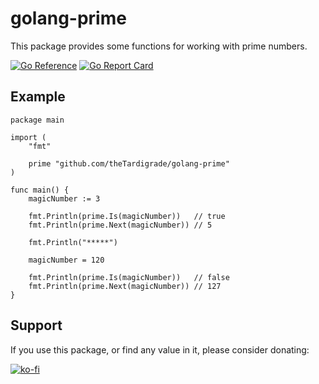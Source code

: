 # golang-prime

This package provides some functions for working with prime numbers.

[![Go Reference](https://pkg.go.dev/badge/github.com/theTardigrade/golang-prime.svg)](https://pkg.go.dev/github.com/theTardigrade/golang-prime) [![Go Report Card](https://goreportcard.com/badge/github.com/theTardigrade/golang-prime)](https://goreportcard.com/report/github.com/theTardigrade/golang-prime)

## Example

```golang
package main

import (
	"fmt"

	prime "github.com/theTardigrade/golang-prime"
)

func main() {
	magicNumber := 3

	fmt.Println(prime.Is(magicNumber))   // true
	fmt.Println(prime.Next(magicNumber)) // 5

	fmt.Println("*****")

	magicNumber = 120

	fmt.Println(prime.Is(magicNumber))   // false
	fmt.Println(prime.Next(magicNumber)) // 127
}
```

## Support

If you use this package, or find any value in it, please consider donating:

[![ko-fi](https://ko-fi.com/img/githubbutton_sm.svg)](https://ko-fi.com/S6S2EIRL0)